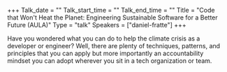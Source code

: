 +++
Talk_date = ""
Talk_start_time = ""
Talk_end_time = ""
Title = "Code that Won't Heat the Planet: Engineering Sustainable Software for a Better Future (AULA)"
Type = "talk"
Speakers = ["daniel-fratte"]
+++

Have you wondered what you can do to help the climate crisis as a developer or engineer? Well, there are plenty of techniques, patterns, and principles that you can apply but more importantly an accountability mindset you can adopt wherever you sit in a tech organization or team.
          